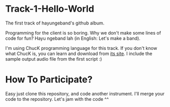 Track-1-Hello-World
===================

The first track of hayungeband's github album.

Programming for the client is so boring. Why we don't make some lines of code for fun? Hayu ngeband lah (in English: Let's make a band).

I'm using ChucK programming language for this track. If you don't know what ChucK is, you can learn and download from [its site](http://chuck.cs.princeton.edu). I include the sample output audio file from the first script :)

How To Participate?
===================
Easy just clone this repository, and code another instrument. I'll merge your code to the repository. Let's jam with the code ^^